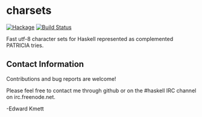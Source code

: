 charsets
========

[![Hackage](https://img.shields.io/hackage/v/charset.svg)](https://hackage.haskell.org/package/charset) [![Build Status](https://secure.travis-ci.org/ekmett/charset.png?branch=master)](http://travis-ci.org/ekmett/charset)

Fast utf-8 character sets for Haskell represented as complemented PATRICIA tries.

Contact Information
-------------------

Contributions and bug reports are welcome!

Please feel free to contact me through github or on the #haskell IRC channel on irc.freenode.net.

-Edward Kmett

